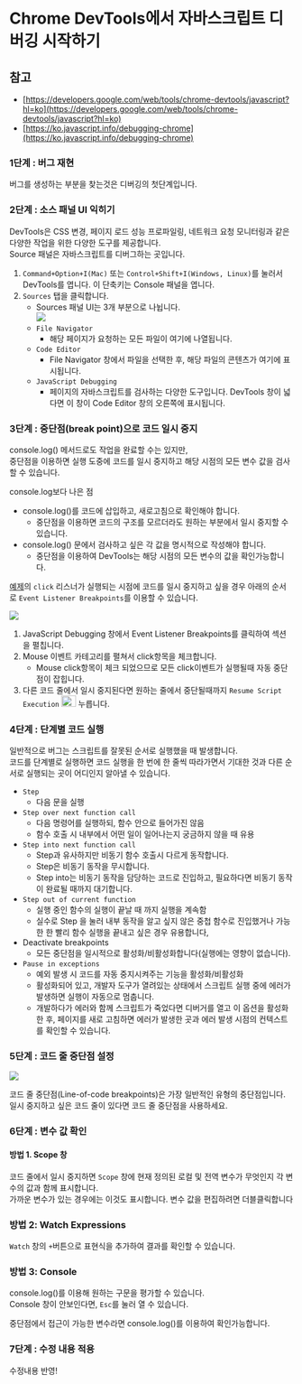 # Chrome DevTools에서 자바스크립트 디버깅 시작하기

## 참고

- [https://developers.google.com/web/tools/chrome-devtools/javascript?hl=ko](https://developers.google.com/web/tools/chrome-devtools/javascript?hl=ko)
- [https://ko.javascript.info/debugging-chrome](https://ko.javascript.info/debugging-chrome)

### 1단계 : 버그 재현

버그를 생성하는 부분을 찾는것은 디버깅의 첫단계입니다.

### 2단계 : 소스 패널 UI 익히기

DevTools은 CSS 변경, 페이지 로드 성능 프로파일링, 네트워크 요청 모니터링과 같은 다양한 작업을 위한 다양한 도구를 제공합니다.<br />
Source 패널은 자바스크립트를 디버그하는 곳입니다.

1. `Command+Option+I(Mac)` 또는 `Control+Shift+I(Windows, Linux)`를 눌러서 DevTools를 엽니다. 이 단축키는 Console 패널을 엽니다.
1. `Sources` 탭을 클릭합니다.
   - Sources 패널 UI는 3개 부분으로 나뉩니다.<br />
     <img src="https://developers.google.com/web/tools/chrome-devtools/javascript/imgs/sources-annotated.png?hl=ko" style="max-width: 500px">
   - `File Navigator`
     - 해당 페이지가 요청하는 모든 파일이 여기에 나열됩니다.
   - `Code Editor`
     - File Navigator 창에서 파일을 선택한 후, 해당 파일의 콘텐츠가 여기에 표시됩니다.
   - `JavaScript Debugging`
     - 페이지의 자바스크립트를 검사하는 다양한 도구입니다. DevTools 창이 넓다면 이 창이 Code Editor 창의 오른쪽에 표시됩니다.

### 3단계 : 중단점(break point)으로 코드 일시 중지

console.log() 메서드로도 작업을 완료할 수는 있지만,<br />
중단점을 이용하면 실행 도중에 코드를 일시 중지하고 해당 시점의 모든 변수 값을 검사할 수 있습니다.

console.log보다 나은 점

- console.log()를 코드에 삽입하고, 새로고침으로 확인해야 합니다.
  - 중단점을 이용하면 코드의 구조를 모르더라도 원하는 부분에서 일시 중지할 수 있습니다.
- console.log() 문에서 검사하고 싶은 각 값을 명시적으로 작성해야 합니다.
  - 중단점을 이용하여 DevTools는 해당 시점의 모든 변수의 값을 확인가능합니다.

[예제](https://googlechrome.github.io/devtools-samples/debug-js/get-started)의 `click` 리스너가 실행되는 시점에 코드를 일시 중지하고 싶을 경우 아래의 순서로 `Event Listener Breakpoints`를 이용할 수 있습니다.

<img src="https://developers.google.com/web/tools/chrome-devtools/javascript/imgs/get-started-click-breakpoint.png?hl=ko" style="max-width:800px;" />

1. JavaScript Debugging 창에서 Event Listener Breakpoints를 클릭하여 섹션을 펼칩니다.
1. Mouse 이벤트 카테고리를 펼쳐서 click항목을 체크합니다.
   - Mouse click항목이 체크 되었으므로 모든 click이벤트가 실행될때 자동 중단점이 잡힙니다.
1. 다른 코드 줄에서 일시 중지된다면 원하는 줄에서 중단될때까지 `Resume Script Execution` <img src="https://developers.google.com/web/tools/chrome-devtools/images/resume-script-execution.png?hl=ko" width="26" height="20" /> 누릅니다.

### 4단계 : 단계별 코드 실행

일반적으로 버그는 스크립트를 잘못된 순서로 실행했을 때 발생합니다.<br />
코드를 단계별로 실행하면 코드 실행을 한 번에 한 줄씩 따라가면서 기대한 것과 다른 순서로 실행되는 곳이 어디인지 알아낼 수 있습니다.

- `Step`
  - 다음 문을 실행
- `Step over next function call`
  - 다음 명령어를 실행하되, 함수 안으로 들어가진 않음
  - 함수 호출 시 내부에서 어떤 일이 일어나는지 궁금하지 않을 때 유용
- `Step into next function call`
  - Step과 유사하지만 비동기 함수 호출시 다르게 동작합니다.
  - Step은 비동기 동작을 무시합니다.
  - Step into는 비동기 동작을 담당하는 코드로 진입하고, 필요하다면 비동기 동작이 완료될 때까지 대기합니다.
- `Step out of current function`
  - 실행 중인 함수의 실행이 끝날 때 까지 실행을 계속함
  - 실수로 Step 을 눌러 내부 동작을 알고 싶지 않은 중첩 함수로 진입했거나 가능한 한 빨리 함수 실행을 끝내고 싶은 경우 유용합니다,
- Deactivate breakpoints
  - 모든 중단점을 일시적으로 활성화/비활성화합니다(실행에는 영향이 없습니다).
- `Pause in exceptions`
  - 예외 발생 시 코드를 자동 중지시켜주는 기능을 활성화/비활성화
  - 활성화되어 있고, 개발자 도구가 열려있는 상태에서 스크립트 실행 중에 에러가 발생하면 실행이 자동으로 멈춥니다.
  - 개발하다가 에러와 함께 스크립트가 죽었다면 디버거를 열고 이 옵션을 활성화한 후, 페이지를 새로 고침하면 에러가 발생한 곳과 에러 발생 시점의 컨텍스트를 확인할 수 있습니다.

### 5단계 : 코드 줄 중단점 설정

<img src="https://developers.google.com/web/tools/chrome-devtools/javascript/imgs/line-of-code-breakpoint.png?hl=ko" style="max-width: 800px;">

코드 줄 중단점(Line-of-code breakpoints)은 가장 일반적인 유형의 중단점입니다.<br />
일시 중지하고 싶은 코드 줄이 있다면 코드 줄 중단점을 사용하세요.

### 6단계 : 변수 값 확인

#### 방법 1. Scope 창

코드 줄에서 일시 중지하면 `Scope` 창에 현재 정의된 로컬 및 전역 변수가 무엇인지 각 변수의 값과 함께 표시합니다.<br />
가까운 변수가 있는 경우에는 이것도 표시합니다. 변수 값을 편집하려면 더블클릭합니다

### 방법 2: Watch Expressions

`Watch` 창의 `+`버튼으로 표현식을 추가하여 결과를 확인할 수 있습니다.

### 방법 3: Console

console.log()를 이용해 원하는 구문을 평가할 수 있습니다.<br />
Console 창이 안보인다면, `Esc`를 눌러 열 수 있습니다.<br />

중단점에서 접근이 가능한 변수라면 console.log()를 이용하여 확인가능합니다.

### 7단계 : 수정 내용 적용

수정내용 반영!
